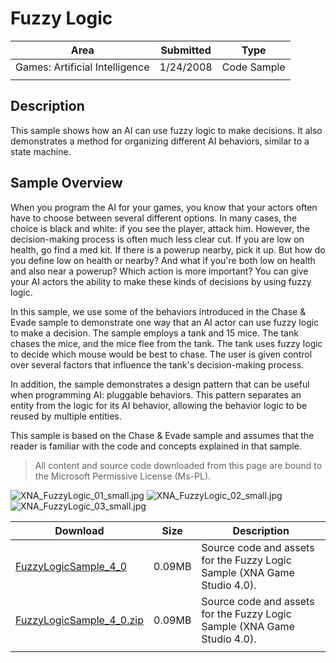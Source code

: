 # Fuzzy Logic

|Area|Submitted|Type|
|-|-|-|
Games: Artificial Intelligence|1/24/2008|Code Sample
||||

## Description

This sample shows how an AI can use fuzzy logic to make decisions. It also demonstrates a method for organizing different AI behaviors, similar to a state machine.

## Sample Overview

When you program the AI for your games, you know that your actors often have to choose between several different options. In many cases, the choice is black and white: if you see the player, attack him. However, the decision-making process is often much less clear cut. If you are low on health, go find a med kit. If there is a powerup nearby, pick it up. But how do you define low on health or nearby? And what if you're both low on health and also near a powerup? Which action is more important? You can give your AI actors the ability to make these kinds of decisions by using fuzzy logic.

In this sample, we use some of the behaviors introduced in the Chase & Evade sample to demonstrate one way that an AI actor can use fuzzy logic to make a decision. The sample employs a tank and 15 mice. The tank chases the mice, and the mice flee from the tank. The tank uses fuzzy logic to decide which mouse would be best to chase. The user is given control over several factors that influence the tank's decision-making process.

In addition, the sample demonstrates a design pattern that can be useful when programming AI: pluggable behaviors. This pattern separates an entity from the logic for its AI behavior, allowing the behavior logic to be reused by multiple entities.

This sample is based on the Chase & Evade sample and assumes that the reader is familiar with the code and concepts explained in that sample.

> All content and source code downloaded from this page are bound to the Microsoft Permissive License (Ms-PL).

![XNA_FuzzyLogic_01_small.jpg](https://github.com/simondarksidej/XNAGameStudio/blob/master/Images/XNA_FuzzyLogic_01_small.jpg?raw=true)
![XNA_FuzzyLogic_02_small.jpg](https://github.com/simondarksidej/XNAGameStudio/blob/master/Images/XNA_FuzzyLogic_02_small.jpg?raw=true)
![XNA_FuzzyLogic_03_small.jpg](https://github.com/simondarksidej/XNAGameStudio/blob/master/Images/XNA_FuzzyLogic_03_small.jpg?raw=true)

Download | Size | Description
---|---|---|
[FuzzyLogicSample_4_0](https://github.com/simondarksidej/XNAGameStudio/tree/master/Samples/FuzzyLogicSample_4_0) | 0.09MB | Source code and assets for the Fuzzy Logic Sample (XNA Game Studio 4.0).
[FuzzyLogicSample_4_0.zip](https://github.com/simondarksidej/XNAGameStudioZips/raw/zips/FuzzyLogicSample_4_0.zip) | 0.09MB | Source code and assets for the Fuzzy Logic Sample (XNA Game Studio 4.0).
||||
